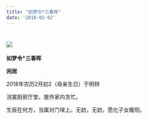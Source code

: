 ```yaml
---
title: "如梦令*三春晖"
date: '2018-02-02'
---
```

  #  ![](/images/heshui.jpg)
  
  **如梦令*三春晖**
  
  **闲居**
  
2018年农历2月初2（母亲生日）于明辨 

浣裳厨房厅堂，屋外家内贪忙。 


生辰在何方，当属对门墚上。无妨，无妨，愿化子女暖阳。 
